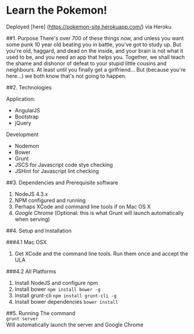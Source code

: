 # Learn the Pokemon!

Deployed [here] (https://pokemon-site.herokuapp.com/) via Heroku

##1. Purpose
There's over 700 of these things now, and unless you want some punk 10 year old beating you in battle, you've got to study up. But you're old, haggard, and dead on the inside, and your brain is not what it used to be, and you need an app that helps you. Together, we shall teach the shame and dishonor of defeat to your stupid little cousins and neighbours. At least until you finally get a girlfriend... But (because you're here...) we both know that's not going to happen.

##2. Technologies

Application:
  * AngularJS
  * Bootstrap
  * jQuery

Development
  * Nodemon
  * Bower
  * Grunt
  * JSCS for Javascript code stye checking
  * JSHint for Javascript lint checking

##3. Dependencies and Prerequisite software

 1. NodeJS 4.3.x
 2. NPM configured and running
 3. Perhaps XCode and command line tools if on Mac OS X
 4. *Google Chrome* (Optional: this is what Grunt will launch automatically when serving)

##4. Setup and Installation

###4.1 Mac OSX

  1. Get XCode and the command line tools. Run them once and accept the ULA

###4.2 All Platforms

  1. Install NodeJS and configure npm
  2. Install bower ```npm install bower -g```
  3. Install grunt-cli ```npm install grunt-cli -g```
  4. Install bower dependencies ```bower install```

##5. Running
The command  
`grunt server`  
Will automatically launch the server and Google Chrome
